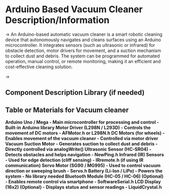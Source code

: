 <h1> Arduino Based Vacuum Cleaner Description/Information </h1>

->  An Arduino-based automatic vacuum cleaner is a smart robotic cleaning device that autonomously navigates and cleans surfaces using an Arduino microcontroller. It integrates sensors (such as ultrasonic or infrared) for obstacle detection, motor drivers for movement, and a suction mechanism to collect dust and debris. The system can be programmed for automated operation, manual control, or remote monitoring, making it an efficient and cost-effective cleaning solution.


-> <h2> Component	Description	Library (if needed) </h2> 

<h2> Table or Materials for Vacuum cleaner </h2>

**Arduino Uno / Mega	- Main microcontroller for processing and control -	Built-in Arduino library
Motor Driver (L298N / L293D)	- Controls the movement of DC motors -	AFMotor.h or L298N.h
DC Motors (for wheels) -	Enables movement of the vacuum cleaner	- Controlled via motor driver
Vacuum Suction Motor -	Generates suction to collect dust and debris	- Directly controlled via analogWrite()
Ultrasonic Sensor (HC-SR04) -	Detects obstacles and helps navigation -	NewPing.h
Infrared (IR) Sensors	- Used for edge detection (cliff sensing) -	IRremote.h (if using IR communication)
Servo Motor (SG90 / MG995)	- Used to control vacuum direction or sweeping brush -	Servo.h
Battery (Li-Ion / LiPo)	- Powers the system	 - No library needed
Bluetooth Module (HC-05 / HC-06) (Optional) -	Enables remote control via smartphone	 - SoftwareSerial.h
LCD Display (16x2) (Optional)	- Displays status and sensor readings	- LiquidCrystal.h**
